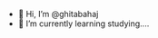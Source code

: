 - 👋 Hi, I’m @ghitabahaj
- 🌱 I’m currently learning studying....

<!---
ghitabahaj/ghitabahaj is a ✨ special ✨ repository because its `README.md` (this file) appears on your GitHub profile.
You can click the Preview link to take a look at your changes.
--->
